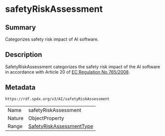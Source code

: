 <!-- Automatically generated by spec-parser v2.0.0 on 2024-01-12T14:00:21.817658+00:00 -->
<!-- SPDX-License-Identifier: Community-Spec-1.0 -->

# safetyRiskAssessment

## Summary

Categorizes safety risk impact of AI software.


## Description

SafetyRiskAssessment categorizes the safety risk impact of the AI software
in accordance with Article 20 of [EC Regulation No 765/2008](https://ec.europa.eu/docsroom/documents/17107/attachments/1/translations/en/renditions/pdf).


## Metadata

`https://rdf.spdx.org/v3/AI/safetyRiskAssessment`


| | |
|---|---|
| Name | safetyRiskAssessment |
| Nature | ObjectProperty |
| Range | [SafetyRiskAssessmentType](../Vocabularies/SafetyRiskAssessmentType.md) |





